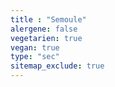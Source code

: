 ```yaml
---
title : "Semoule"
alergene: false
vegetarien: true
vegan: true
type: "sec"
sitemap_exclude: true
--- 
```

